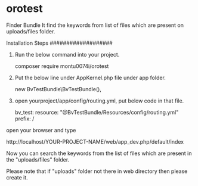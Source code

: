 # orotest

Finder Bundle It find the keywords from list of files which are present on uploads/files folder.

Installation Steps
###################

1) Run the below command into your project.

	composer require montu0074i/orotest

2) Put the below line under AppKernel.php file under app folder.

	new BvTestBundle\BvTestBundle(),

3) open yourproject/app/config/routing.yml, put below code in that file.

   bv_test:
   resource: "@BvTestBundle/Resources/config/routing.yml"
   prefix:   /

open your browser and type

  http://localhost/YOUR-PROJECT-NAME/web/app_dev.php/default/index
  
  Now you can search the keywords from the list of files which are present in the "uploads/files" folder.
  
  Please note that if "uploads" folder not there in web directory then please create it.
  
